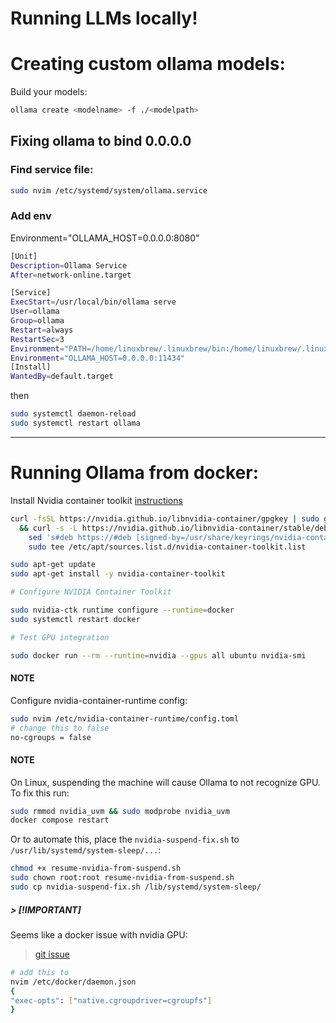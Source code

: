 # Running LLMs locally!

# Creating custom ollama models:

Build your models:

```sh
ollama create <modelname> -f ./<modelpath>
```

## Fixing ollama to bind 0.0.0.0

### Find service file:

```sh
sudo nvim /etc/systemd/system/ollama.service
```

### Add env

Environment="OLLAMA_HOST=0.0.0.0:8080"

```sh
[Unit]
Description=Ollama Service
After=network-online.target

[Service]
ExecStart=/usr/local/bin/ollama serve
User=ollama
Group=ollama
Restart=always
RestartSec=3
Environment="PATH=/home/linuxbrew/.linuxbrew/bin:/home/linuxbrew/.linuxbrew/sbin:/home/benkalmus/.nix-profile/bin:/home/benkalmus/.local/bin:/home/benkalmus/.npm-global/bin:/home/benkalmus/.local/bin:/home/benkalmus/.asdf/bin:/usr/local/cuda-12/bin:/usr/local/sbin:/usr/local/bin:/usr/sbin:/usr/bin:/sbin:/bin:/usr/games:/usr/local/games:/snap/bin:/home/benkalmus/.asdf/shims:/usr/local/cuda/bin:/usr/local/go/bin"
Environment="OLLAMA_HOST=0.0.0.0:11434"
[Install]
WantedBy=default.target
```

then

```sh
sudo systemctl daemon-reload
sudo systemctl restart ollama
```

---

# Running Ollama from docker:

Install Nvidia container toolkit
[instructions](https://docs.nvidia.com/datacenter/cloud-native/container-toolkit/latest/install-guide.html)

```sh
curl -fsSL https://nvidia.github.io/libnvidia-container/gpgkey | sudo gpg --dearmor -o /usr/share/keyrings/nvidia-container-toolkit-keyring.gpg \
  && curl -s -L https://nvidia.github.io/libnvidia-container/stable/deb/nvidia-container-toolkit.list | \
    sed 's#deb https://#deb [signed-by=/usr/share/keyrings/nvidia-container-toolkit-keyring.gpg] https://#g' | \
    sudo tee /etc/apt/sources.list.d/nvidia-container-toolkit.list

sudo apt-get update
sudo apt-get install -y nvidia-container-toolkit

# Configure NVIDIA Container Toolkit

sudo nvidia-ctk runtime configure --runtime=docker
sudo systemctl restart docker

# Test GPU integration

sudo docker run --rm --runtime=nvidia --gpus all ubuntu nvidia-smi
```

#### NOTE

Configure nvidia-container-runtime config:

```sh
sudo nvim /etc/nvidia-container-runtime/config.toml
# change this to false
no-cgroups = false
```

#### NOTE

On Linux, suspending the machine will cause Ollama to not recognize GPU. To fix this run:

```sh
sudo rmmod nvidia_uvm && sudo modprobe nvidia_uvm
docker compose restart
```

Or to automate this, place the `nvidia-suspend-fix.sh` to `/usr/lib/systemd/system-sleep/...`:

```sh
chmod +x resume-nvidia-from-suspend.sh
sudo chown root:root resume-nvidia-from-suspend.sh
sudo cp nvidia-suspend-fix.sh /lib/systemd/system-sleep/

```

##### > [!IMPORTANT]

Seems like a docker issue with nvidia GPU:

> [git issue](https://github.com/ollama/ollama/issues/4604)

```sh
# add this to
nvim /etc/docker/daemon.json
{
"exec-opts": ["native.cgroupdriver=cgroupfs"]
}
```
